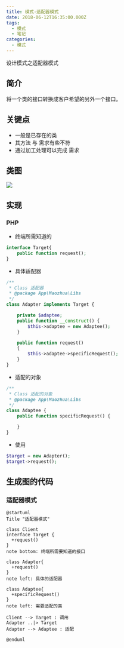```yaml
---
title: 模式-适配器模式
date: 2018-06-12T16:35:00.000Z
tags:
  - 模式
  - 笔记
categories:
  - 模式
---
```


设计模式之适配器模式
<!-- MORE -->

## 简介
将一个类的接口转换成客户希望的另外一个接口。

## 关键点
- 一般是已存在的类
- 其方法 与 需求有些不符
- 通过加工处理可以完成 需求

## 类图
![](http://www.plantuml.com/plantuml/svg/SoWkIImgAStDuGh9BCb9LL1wsT3qihNtwSmLprOiVBgdNucBApadiRXOmJadCpMlX2iphoIrA2qnELKX9B4eFRL4ePfBGK6xABMmDBMuH4EJgvOhBxyaLI4flwGaFzTAuVdkZkUhrp_hR7Wvf-75iiRdyvU-R9pyV5RBixwbJ_iNmynsJ4ai01gBtQYSrBGIAuMdhTkVx0NfXBiFLNCgM7DnGMfoPbfcSX1sGo2EW9W0DEhvnjrSN11_wUhQGVrZfV1YG_FpAIkue8xIqwk1Ii54W6gXTW8LGmpZSaZDIm468W00)




## 实现
### PHP

- 终端所需知道的
```PHP
interface Target{
    public function request();
}
```

- 具体适配器
```PHP
/**
 * Class 适配器
 * @package App\Maozhua\Libs
 */
class Adapter implements Target {

    private $adaptee;
    public function __construct() {
        $this->adaptee = new Adaptee();
    }

    public function request()
    {
        $this->adaptee->specificRequest();
    }
}
```

- 适配的对象
```PHP
/**
 * Class 适配的对象
 * @package App\Maozhua\Libs
 */
class Adaptee {
    public function specificRequest() {

    }
}
```

- 使用
```PHP
$target = new Adapter();
$target->request();
```

## 生成图的代码
### 适配器模式
```plantuml
@startuml
Title "适配器模式"

class Client
interface Target {
  +request()
}
note bottom: 终端所需要知道的接口

class Adapter{
  +request()
}
note left: 具体的适配器

class Adaptee{
  +specificRequest()
}
note left: 需要适配的类

Client --> Target : 调用
Adapter ..|> Target
Adapter --> Adaptee : 适配

@enduml
```
